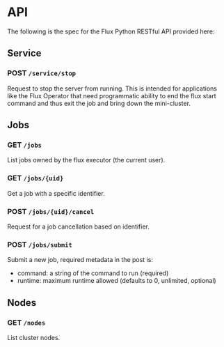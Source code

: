 # API

The following is the spec for the Flux Python RESTful API provided here:

## Service

### POST `/service/stop`

Request to stop the server from running. This is intended for applications like
the Flux Operator that need programmatic ability to end the flux start command
and thus exit the job and bring down the mini-cluster.

## Jobs

### GET `/jobs`

List jobs owned by the flux executor (the current user).

### GET `/jobs/{uid}`

Get a job with a specific identifier.

### POST `/jobs/{uid}/cancel`

Request for a job cancellation based on identifier.

### POST `/jobs/submit`

Submit a new job, required metadata in the post is:

 - command: a string of the command to run (required)
 - runtime: maximum runtime allowed (defaults to 0, unlimited, optional)

## Nodes

### GET `/nodes`

List cluster nodes.
